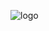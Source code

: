 
![logo](https://github.com/Merhong/final-back/assets/78343061/fba091bc-ef81-491d-a28a-822ce0ff2a8b)
